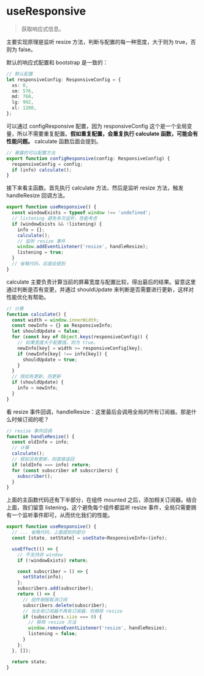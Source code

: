 # useResponsive

> 获取响应式信息。

主要实现原理是监听 resize 方法，判断与配置的每一种宽度，大于则为 true，否则为 false。

默认的响应式配置和 bootstrap 是一致的：

```ts
// 默认配置
let responsiveConfig: ResponsiveConfig = {
  xs: 0,
  sm: 576,
  md: 768,
  lg: 992,
  xl: 1200,
};
```

可以通过 configResponsive 配置，因为 responsiveConfig 这个是一个全局变量，所以不需要重复配置。**假如重复配置，会重复执行 calculate 函数，可能会有性能问题。** calculate 函数后面会提到。

```ts
// 暴露的可以配置方法
export function configResponsive(config: ResponsiveConfig) {
  responsiveConfig = config;
  if (info) calculate();
}
```

接下来看主函数。首先执行 calculate 方法，然后是监听 resize 方法，触发 handleResize 回调方法。

```ts
export function useResponsive() {
  const windowExists = typeof window !== 'undefined';
  // listening 避免多次监听，性能考虑
  if (windowExists && !listening) {
    info = {};
    calculate();
    // 监听 resize 事件
    window.addEventListener('resize', handleResize);
    listening = true;
  }
  // 省略代码，后面会提到
}
```

calculate 主要负责计算当前的屏幕宽度与配置比较，得出最后的结果。留意这里通过判断是否有变更，并通过 shouldUpdate 来判断是否需要进行更新，这样对性能优化有帮助。

```ts
// 计算
function calculate() {
  const width = window.innerWidth;
  const newInfo = {} as ResponsiveInfo;
  let shouldUpdate = false;
  for (const key of Object.keys(responsiveConfig)) {
    // 如果宽度大于配置值，则为 true。
    newInfo[key] = width >= responsiveConfig[key];
    if (newInfo[key] !== info[key]) {
      shouldUpdate = true;
    }
  }
  // 假如有更新，则更新
  if (shouldUpdate) {
    info = newInfo;
  }
}
```

看 resize 事件回调，handleResize：这里最后会调用全局的所有订阅器。那是什么时候订阅的呢？

```ts
// resize 事件回调
function handleResize() {
  const oldInfo = info;
  // 计算
  calculate();
  // 假如没有更新，则直接返回
  if (oldInfo === info) return;
  for (const subscriber of subscribers) {
    subscriber();
  }
}
```

上面的主函数代码还有下半部分，在组件 mounted 之后，添加相关订阅器。结合上面，我们留意 listening，这个避免每个组件都监听 resize 事件，全局只需要拥有一个监听事件即可，从而优化我们的性能。

```ts
export function useResponsive() {
  // ... 省略代码，上面提到的部分
  const [state, setState] = useState<ResponsiveInfo>(info);

  useEffect(() => {
    // 不支持非 window
    if (!windowExists) return;

    const subscriber = () => {
      setState(info);
    };
    subscribers.add(subscriber);
    return () => {
      // 组件销毁取消订阅
      subscribers.delete(subscriber);
      // 当全局订阅器不再有订阅器，则移除 resize
      if (subscribers.size === 0) {
        // 移除 resize 方法
        window.removeEventListener('resize', handleResize);
        listening = false;
      }
    };
  }, []);

  return state;
}
```
